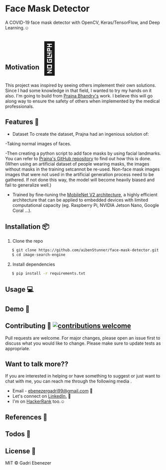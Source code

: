 <h1 align="left">
    Face Mask Detector
</h1>

 A COVID-19 face mask detector with OpenCV, Keras/TensorFlow, and Deep Learning.:relaxed:

<h2> Motivation<span style='font-size:100px;'>&#127775;</span></h2>	
<p>
This project was inspired by seeing others implement their own solutions. Since I had some knowledge in that field, I wanted to try my hands on it also. I'm going to build from <a href="https://github.com/prajnasb/observations">Prajna Bhandry's</a> work. I believe this will go along way to ensure the safety of others when implemented by the medical professionals.
</p>

## Features :gem:
* Dataset
To create the dataset, Prajna had an ingenious solution of:
<p>   -Taking normal images of faces.</p>
<p>   -Then creating a python script to add face masks by using facial landmarks. You can refer to <a href="https://github.com/prajnasb/observations/tree/master/mask_classifier/Data_Generator">Prajna's GitHub repository</a> to find out how this is done.
(When using an artificial dataset of people wearing masks, the images without masks in the training setcannot be re-used. Non-face mask images images that were not used in the artificial generation process need to be gathered. If not done this way, the model will become heavily biased and fail to generalize well.)</p>

* Trained by fine-tuning the <a href="https://github.com/prajnasb/observations/tree/master/mask_classifier/Data_Generator">MobileNet V2 architecture</a>, a highly efficient architecture that can be applied to embedded devices with limited computational capacity (eg. Raspberry Pi, NVIDIA Jetson Nano, Google Coral ...). 

## Installation :package:
1. Clone the repo
```bash
   $ git clone https://github.com/aibenStunner/face-mask-detector.git
   $ cd image-search-engine
```
2. Install dependencies
```bash
   $ pip install -r requirements.txt
```

## Usage :computer:

## Demo :movie_camera:

   
 
 ## Contributing :gift: [![contributions welcome](https://img.shields.io/badge/contributions-welcome-brightgreen.svg?style=flat)](https://github.com/dwyl/esta/issues)
Pull requests are welcome. For major changes, please open an issue first to discuss what you would like to change.
Please make sure to update tests as appropriate.

## Want to talk more??
 If you are interested in helping or have something to suggest or just want to chat with me, you can reach me through the following media .
* Email - ebenezergadri99@gmail.com :e-mail:
* Let's connect on <a href="https://www.linkedin.com/in/ebenezer-kweku-gadri-akrong-22b19a185/">LinkedIn.</a> :pushpin:
* I'm on <a href="https://www.hackerrank.com/aiben_">HackerRank</a> too.:relaxed:

## References :book:

## Todos :pencil:

License :key:
----

MIT &copy; Gadri Ebenezer

